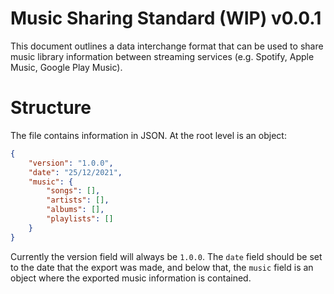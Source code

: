 # Music Sharing Standard (WIP) v0.0.1

This document outlines a data interchange format that can be used to share music library information between streaming services (e.g. Spotify, Apple Music, Google Play Music).

# Structure

The file contains information in JSON. At the root level is an object:

```json
{
	"version": "1.0.0",
	"date": "25/12/2021",
	"music": {
		"songs": [],
		"artists": [],
		"albums": [],
		"playlists": []
	}
}
```

Currently the version field will always be `1.0.0`. The `date` field should be set to the date that the export was made, and below that, the `music` field is an object where the exported music information is contained.
